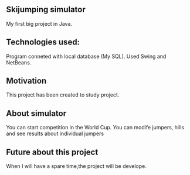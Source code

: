 ## Skijumping simulator

My first big project in Java.

## Technologies used:

Program conneted with local database (My SQL). Used Swing and NetBeans.

## Motivation

This project has been created to study project.

## About simulator

You can start competition in the World Cup. You can modife jumpers, hills and see results about individual jumpers

## Future about this project

When I will have a spare time,the project will be develope.

